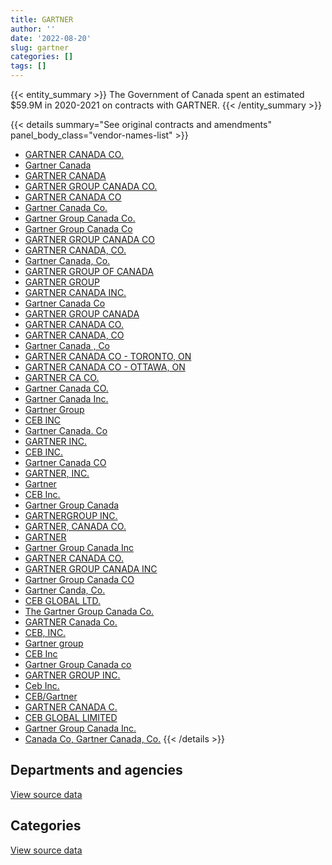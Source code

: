 ```yaml
---
title: GARTNER
author: ''
date: '2022-08-20'
slug: gartner
categories: []
tags: []
---
```


<script src="/rmarkdown-libs/htmlwidgets/htmlwidgets.js"></script>
<link href="/rmarkdown-libs/datatables-css/datatables-crosstalk.css" rel="stylesheet" />
<script src="/rmarkdown-libs/datatables-binding/datatables.js"></script>
<script src="/rmarkdown-libs/jquery/jquery-3.6.0.min.js"></script>
<link href="/rmarkdown-libs/dt-core-bootstrap/css/dataTables.bootstrap.min.css" rel="stylesheet" />
<link href="/rmarkdown-libs/dt-core-bootstrap/css/dataTables.bootstrap.extra.css" rel="stylesheet" />
<script src="/rmarkdown-libs/dt-core-bootstrap/js/jquery.dataTables.min.js"></script>
<script src="/rmarkdown-libs/dt-core-bootstrap/js/dataTables.bootstrap.min.js"></script>
<link href="/rmarkdown-libs/crosstalk/css/crosstalk.min.css" rel="stylesheet" />
<script src="/rmarkdown-libs/crosstalk/js/crosstalk.min.js"></script>
<script src="/rmarkdown-libs/htmlwidgets/htmlwidgets.js"></script>
<link href="/rmarkdown-libs/datatables-css/datatables-crosstalk.css" rel="stylesheet" />
<script src="/rmarkdown-libs/datatables-binding/datatables.js"></script>
<script src="/rmarkdown-libs/jquery/jquery-3.6.0.min.js"></script>
<link href="/rmarkdown-libs/dt-core-bootstrap/css/dataTables.bootstrap.min.css" rel="stylesheet" />
<link href="/rmarkdown-libs/dt-core-bootstrap/css/dataTables.bootstrap.extra.css" rel="stylesheet" />
<script src="/rmarkdown-libs/dt-core-bootstrap/js/jquery.dataTables.min.js"></script>
<script src="/rmarkdown-libs/dt-core-bootstrap/js/dataTables.bootstrap.min.js"></script>
<link href="/rmarkdown-libs/crosstalk/css/crosstalk.min.css" rel="stylesheet" />
<script src="/rmarkdown-libs/crosstalk/js/crosstalk.min.js"></script>

{{< entity_summary >}}
The Government of Canada spent an estimated \$59.9M in 2020-2021 on contracts with GARTNER.
{{< /entity_summary >}}

{{< details summary="See original contracts and amendments" panel_body_class="vendor-names-list" >}}
- [GARTNER CANADA CO.](https://search.open.canada.ca/en/ct/?sort=contract_value_f%20desc&page=1&search_text=%22GARTNER%20CANADA%20CO.%22)
- [Gartner Canada](https://search.open.canada.ca/en/ct/?sort=contract_value_f%20desc&page=1&search_text=%22Gartner%20Canada%22)
- [GARTNER CANADA](https://search.open.canada.ca/en/ct/?sort=contract_value_f%20desc&page=1&search_text=%22GARTNER%20CANADA%22)
- [GARTNER GROUP CANADA CO.](https://search.open.canada.ca/en/ct/?sort=contract_value_f%20desc&page=1&search_text=%22GARTNER%20GROUP%20CANADA%20CO.%22)
- [GARTNER CANADA CO](https://search.open.canada.ca/en/ct/?sort=contract_value_f%20desc&page=1&search_text=%22GARTNER%20CANADA%20CO%22)
- [Gartner Canada Co.](https://search.open.canada.ca/en/ct/?sort=contract_value_f%20desc&page=1&search_text=%22Gartner%20Canada%20Co.%22)
- [Gartner Group Canada Co.](https://search.open.canada.ca/en/ct/?sort=contract_value_f%20desc&page=1&search_text=%22Gartner%20Group%20Canada%20Co.%22)
- [Gartner Group Canada Co](https://search.open.canada.ca/en/ct/?sort=contract_value_f%20desc&page=1&search_text=%22Gartner%20Group%20Canada%20Co%22)
- [GARTNER GROUP CANADA CO](https://search.open.canada.ca/en/ct/?sort=contract_value_f%20desc&page=1&search_text=%22GARTNER%20GROUP%20CANADA%20CO%22)
- [GARTNER CANADA, CO.](https://search.open.canada.ca/en/ct/?sort=contract_value_f%20desc&page=1&search_text=%22GARTNER%20CANADA%2c%20CO.%22)
- [Gartner Canada, Co.](https://search.open.canada.ca/en/ct/?sort=contract_value_f%20desc&page=1&search_text=%22Gartner%20Canada%2c%20Co.%22)
- [GARTNER GROUP OF CANADA](https://search.open.canada.ca/en/ct/?sort=contract_value_f%20desc&page=1&search_text=%22GARTNER%20GROUP%20OF%20CANADA%22)
- [GARTNER GROUP](https://search.open.canada.ca/en/ct/?sort=contract_value_f%20desc&page=1&search_text=%22GARTNER%20GROUP%22)
- [GARTNER CANADA INC.](https://search.open.canada.ca/en/ct/?sort=contract_value_f%20desc&page=1&search_text=%22GARTNER%20CANADA%20INC.%22)
- [Gartner Canada Co](https://search.open.canada.ca/en/ct/?sort=contract_value_f%20desc&page=1&search_text=%22Gartner%20Canada%20Co%22)
- [GARTNER GROUP CANADA](https://search.open.canada.ca/en/ct/?sort=contract_value_f%20desc&page=1&search_text=%22GARTNER%20GROUP%20CANADA%22)
- [GARTNER CANADA CO.](https://search.open.canada.ca/en/ct/?sort=contract_value_f%20desc&page=1&search_text=%22GARTNER%20%20CANADA%20CO.%22)
- [GARTNER CANADA, CO](https://search.open.canada.ca/en/ct/?sort=contract_value_f%20desc&page=1&search_text=%22GARTNER%20CANADA%2c%20CO%22)
- [Gartner Canada , Co](https://search.open.canada.ca/en/ct/?sort=contract_value_f%20desc&page=1&search_text=%22Gartner%20Canada%20%2c%20Co%22)
- [GARTNER CANADA CO - TORONTO, ON](https://search.open.canada.ca/en/ct/?sort=contract_value_f%20desc&page=1&search_text=%22GARTNER%20CANADA%20CO%20-%20TORONTO%2c%20ON%22)
- [GARTNER CANADA CO - OTTAWA, ON](https://search.open.canada.ca/en/ct/?sort=contract_value_f%20desc&page=1&search_text=%22GARTNER%20CANADA%20CO%20-%20OTTAWA%2c%20ON%22)
- [GARTNER CA CO.](https://search.open.canada.ca/en/ct/?sort=contract_value_f%20desc&page=1&search_text=%22GARTNER%20CA%20CO.%22)
- [Gartner Canada CO.](https://search.open.canada.ca/en/ct/?sort=contract_value_f%20desc&page=1&search_text=%22Gartner%20Canada%20CO.%22)
- [Gartner Canada Inc.](https://search.open.canada.ca/en/ct/?sort=contract_value_f%20desc&page=1&search_text=%22Gartner%20Canada%20Inc.%22)
- [Gartner Group](https://search.open.canada.ca/en/ct/?sort=contract_value_f%20desc&page=1&search_text=%22Gartner%20Group%22)
- [CEB INC](https://search.open.canada.ca/en/ct/?sort=contract_value_f%20desc&page=1&search_text=%22CEB%20INC%22)
- [Gartner Canada. Co](https://search.open.canada.ca/en/ct/?sort=contract_value_f%20desc&page=1&search_text=%22Gartner%20Canada.%20Co%22)
- [GARTNER INC.](https://search.open.canada.ca/en/ct/?sort=contract_value_f%20desc&page=1&search_text=%22GARTNER%20INC.%22)
- [CEB INC.](https://search.open.canada.ca/en/ct/?sort=contract_value_f%20desc&page=1&search_text=%22CEB%20INC.%22)
- [Gartner Canada CO](https://search.open.canada.ca/en/ct/?sort=contract_value_f%20desc&page=1&search_text=%22Gartner%20Canada%20CO%22)
- [GARTNER, INC.](https://search.open.canada.ca/en/ct/?sort=contract_value_f%20desc&page=1&search_text=%22GARTNER%2c%20INC.%22)
- [Gartner](https://search.open.canada.ca/en/ct/?sort=contract_value_f%20desc&page=1&search_text=%22Gartner%22)
- [CEB Inc.](https://search.open.canada.ca/en/ct/?sort=contract_value_f%20desc&page=1&search_text=%22CEB%20Inc.%22)
- [Gartner Group Canada](https://search.open.canada.ca/en/ct/?sort=contract_value_f%20desc&page=1&search_text=%22Gartner%20Group%20Canada%22)
- [GARTNERGROUP INC.](https://search.open.canada.ca/en/ct/?sort=contract_value_f%20desc&page=1&search_text=%22GARTNERGROUP%20INC.%22)
- [GARTNER, CANADA CO.](https://search.open.canada.ca/en/ct/?sort=contract_value_f%20desc&page=1&search_text=%22GARTNER%2c%20CANADA%20CO.%22)
- [GARTNER](https://search.open.canada.ca/en/ct/?sort=contract_value_f%20desc&page=1&search_text=%22GARTNER%22)
- [Gartner Group Canada Inc](https://search.open.canada.ca/en/ct/?sort=contract_value_f%20desc&page=1&search_text=%22Gartner%20Group%20Canada%20Inc%22)
- [GARTNER CANADA CO.](https://search.open.canada.ca/en/ct/?sort=contract_value_f%20desc&page=1&search_text=%22GARTNER%20CANADA%20%20CO.%22)
- [GARTNER GROUP CANADA INC](https://search.open.canada.ca/en/ct/?sort=contract_value_f%20desc&page=1&search_text=%22GARTNER%20GROUP%20CANADA%20INC%22)
- [Gartner Group Canada CO](https://search.open.canada.ca/en/ct/?sort=contract_value_f%20desc&page=1&search_text=%22Gartner%20Group%20Canada%20CO%22)
- [Gartner Canda, Co.](https://search.open.canada.ca/en/ct/?sort=contract_value_f%20desc&page=1&search_text=%22Gartner%20Canda%2c%20Co.%22)
- [CEB GLOBAL LTD.](https://search.open.canada.ca/en/ct/?sort=contract_value_f%20desc&page=1&search_text=%22CEB%20GLOBAL%20LTD.%22)
- [The Gartner Group Canada Co.](https://search.open.canada.ca/en/ct/?sort=contract_value_f%20desc&page=1&search_text=%22The%20Gartner%20Group%20Canada%20Co.%22)
- [GARTNER Canada Co.](https://search.open.canada.ca/en/ct/?sort=contract_value_f%20desc&page=1&search_text=%22GARTNER%20Canada%20Co.%22)
- [CEB, INC.](https://search.open.canada.ca/en/ct/?sort=contract_value_f%20desc&page=1&search_text=%22CEB%2c%20INC.%22)
- [Gartner group](https://search.open.canada.ca/en/ct/?sort=contract_value_f%20desc&page=1&search_text=%22Gartner%20group%22)
- [CEB Inc](https://search.open.canada.ca/en/ct/?sort=contract_value_f%20desc&page=1&search_text=%22CEB%20Inc%22)
- [Gartner Group Canada co](https://search.open.canada.ca/en/ct/?sort=contract_value_f%20desc&page=1&search_text=%22Gartner%20Group%20Canada%20co%22)
- [GARTNER GROUP INC.](https://search.open.canada.ca/en/ct/?sort=contract_value_f%20desc&page=1&search_text=%22GARTNER%20GROUP%20INC.%22)
- [Ceb Inc.](https://search.open.canada.ca/en/ct/?sort=contract_value_f%20desc&page=1&search_text=%22Ceb%20Inc.%22)
- [CEB/Gartner](https://search.open.canada.ca/en/ct/?sort=contract_value_f%20desc&page=1&search_text=%22CEB%2fGartner%22)
- [GARTNER CANADA C.](https://search.open.canada.ca/en/ct/?sort=contract_value_f%20desc&page=1&search_text=%22GARTNER%20CANADA%20C.%22)
- [CEB GLOBAL LIMITED](https://search.open.canada.ca/en/ct/?sort=contract_value_f%20desc&page=1&search_text=%22CEB%20GLOBAL%20LIMITED%22)
- [Gartner Group Canada Inc.](https://search.open.canada.ca/en/ct/?sort=contract_value_f%20desc&page=1&search_text=%22Gartner%20Group%20Canada%20Inc.%22)
- [Canada Co, Gartner Canada, Co.](https://search.open.canada.ca/en/ct/?sort=contract_value_f%20desc&page=1&search_text=%22Canada%20Co%2c%20Gartner%20Canada%2c%20Co.%22)
{{< /details >}}

## Departments and agencies

<div id="htmlwidget-1" style="width:100%;height:auto;" class="datatables html-widget"></div>
<script type="application/json" data-for="htmlwidget-1">{"x":{"style":"bootstrap","filter":"none","vertical":false,"data":[["<a href=\"/departments/aafc-aac/\">Agriculture and Agri-Food Canada<\/a>","<a href=\"/departments/aandc-aadnc/\">Crown-Indigenous Relations and Northern Affairs Canada<\/a>","<a href=\"/departments/atssc-scdata/\">Administrative Tribunals Support Service of Canada<\/a>","<a href=\"/departments/cbsa-asfc/\">Canada Border Services Agency<\/a>","<a href=\"/departments/ced-dec/\">Canada Economic Development for Quebec Regions<\/a>","<a href=\"/departments/cer-rec/\">Canada Energy Regulator<\/a>","<a href=\"/departments/cfia-acia/\">Canadian Food Inspection Agency<\/a>","<a href=\"/departments/chrc-ccdp/\">Canadian Human Rights Commission<\/a>","<a href=\"/departments/cic/\">Immigration, Refugees and Citizenship Canada<\/a>","<a href=\"/departments/cihr-irsc/\">Canadian Institutes of Health Research<\/a>","<a href=\"/departments/cnsc-ccsn/\">Canadian Nuclear Safety Commission<\/a>","<a href=\"/departments/cra-arc/\">Canada Revenue Agency<\/a>","<a href=\"/departments/crtc/\">Canadian Radio-television and Telecommunications Commission<\/a>","<a href=\"/departments/csa-asc/\">Canadian Space Agency<\/a>","<a href=\"/departments/csc-scc/\">Correctional Service of Canada<\/a>","<a href=\"/departments/csps-efpc/\">Canada School of Public Service<\/a>","<a href=\"/departments/cta-otc/\">Canadian Transportation Agency<\/a>","<a href=\"/departments/dfatd-maecd/\">Global Affairs Canada<\/a>","<a href=\"/departments/dfo-mpo/\">Fisheries and Oceans Canada<\/a>","<a href=\"/departments/dnd-mdn/\">National Defence<\/a>","<a href=\"/departments/ec/\">Environment and Climate Change Canada<\/a>","<a href=\"/departments/elections/\">Elections Canada<\/a>","<a href=\"/departments/esdc-edsc/\">Employment and Social Development Canada<\/a>","<a href=\"/departments/fcac-acfc/\">Financial Consumer Agency of Canada<\/a>","<a href=\"/departments/feddevontario/\">Federal Economic Development Agency for Southern Ontario<\/a>","<a href=\"/departments/fintrac-canafe/\">Financial Transactions and Reports Analysis Centre of Canada<\/a>","<a href=\"/departments/hc-sc/\">Health Canada<\/a>","<a href=\"/departments/ic/\">Innovation, Science and Economic Development Canada<\/a>","<a href=\"/departments/infc/\">Infrastructure Canada<\/a>","<a href=\"/departments/irb-cisr/\">Immigration and Refugee Board of Canada<\/a>","<a href=\"/departments/isc-sac/\">Indigenous Services Canada<\/a>","<a href=\"/departments/jus/\">Department of Justice Canada<\/a>","<a href=\"/departments/lac-bac/\">Library and Archives Canada<\/a>","<a href=\"/departments/mgerc-ceegm/\">Military Grievances External Review Committee<\/a>","<a href=\"/departments/nrc-cnrc/\">National Research Council Canada<\/a>","<a href=\"/departments/nrcan-rncan/\">Natural Resources Canada<\/a>","<a href=\"/departments/nserc-crsng/\">Natural Sciences and Engineering Research Council of Canada<\/a>","<a href=\"/departments/oag-bvg/\">Office of the Auditor General of Canada<\/a>","<a href=\"/departments/ocol-clo/\">Office of the Commissioner of Official Languages<\/a>","<a href=\"/departments/oic-ci/\">Office of the Information Commissioner of Canada<\/a>","<a href=\"/departments/opc-cpvp/\">Office of the Privacy Commissioner of Canada<\/a>","<a href=\"/departments/osfi-bsif/\">Office of the Superintendent of Financial Institutions Canada<\/a>","<a href=\"/departments/pch/\">Canadian Heritage<\/a>","<a href=\"/departments/pco-bcp/\">Privy Council Office<\/a>","<a href=\"/departments/phac-aspc/\">Public Health Agency of Canada<\/a>","<a href=\"/departments/ppsc-sppc/\">Public Prosecution Service of Canada<\/a>","<a href=\"/departments/ps-sp/\">Public Safety Canada<\/a>","<a href=\"/departments/psc-cfp/\">Public Service Commission of Canada<\/a>","<a href=\"/departments/pwgsc-tpsgc/\">Public Services and Procurement Canada<\/a>","<a href=\"/departments/rcmp-grc/\">Royal Canadian Mounted Police<\/a>","<a href=\"/departments/ssc-spc/\">Shared Services Canada<\/a>","<a href=\"/departments/statcan/\">Statistics Canada<\/a>","<a href=\"/departments/tbs-sct/\">Treasury Board of Canada Secretariat<\/a>","<a href=\"/departments/tc/\">Transport Canada<\/a>","<a href=\"/departments/vac-acc/\">Veterans Affairs Canada<\/a>","<a href=\"/departments/wage/\">Department for Women and Gender Equality<\/a>"],[575879.07,356429.82,181993.97,1782513.01,152663.46,null,551303.82,null,1335534.21,173.77,158091.76,1003779.16,8105.26,null,973026.13,null,19092.4,1557181.15,23251.64,1467705.6,100653.65,689223.98,1391617.5,45620.89,null,9981.54,311821.96,1029209.21,135279.67,null,null,483576.87,137243.32,22188.79,630803.07,469759.15,28308.61,58100.7,40804.83,null,null,91563.24,724124.1,null,28721.88,118152.8,28280.09,106547.33,1946503.21,2006964.18,3202300.54,245017.21,2323498.12,347948.86,null,null],[530318.75,1792981.9,44231.33,2899183.69,232893.24,null,197001.26,null,4096161.19,63431.71,212930.71,1420443.61,33248.05,null,786512.88,null,56041.19,2468630.14,373780.6,3647997.49,386398.71,649958.36,1511373.44,37140.48,33406.56,104182.36,660821.21,455995.58,288277.23,null,90441.7,217356.12,177411.46,null,323441.85,177323.45,399818.38,83533.55,20486.37,15639.51,76515.86,196974.57,153395.56,null,71347.5,null,150871.98,438060.29,5778544.26,3299622.26,3297563.3,329052.01,2142610.47,1514377.36,63673.77,null],[380583.04,483841.18,284937.67,3795866.27,318869.16,null,736191.96,81661.34,3181746.22,104041.42,350209.87,508808.09,25539.13,21346.99,400728.69,38681.64,42494.46,793199.75,851394.71,4452057.83,397817.09,684916.56,3055245.05,455449.12,151700.34,null,623713.35,569008.16,301139.86,5704.31,483841.18,27751.2,314274.11,null,545804.08,188823,1021109.14,250053.2,null,64313.35,78803.87,344222.82,null,null,59972.5,245529.08,null,323531.12,4889265.92,1242722.52,6383628.21,91132.15,1935040.51,562248.52,353663.78,226.04],[484453.9,null,null,3081499.49,185420.08,13768.52,528182.67,59956.1,3499296.77,156297.81,440367.79,2266333.69,20108.66,15333.76,676098.74,27935.49,null,5797089.38,1455048.35,7647667.25,108353.08,437863.79,4968152.21,1482074.9,41900.22,null,341925.93,403885.03,127003.01,142838.21,null,273915.64,31031.87,null,339114.63,5112.32,945542.08,533659.08,null,67807.26,78803.87,337257.88,151565.07,6960.37,2103898.02,29174.04,null,null,6606801.01,2614631.93,8320856.94,647769.65,1092549.56,540774.87,608453.04,115154.68]],"container":"<table class=\"table table-striped table-hover row-border order-column display\">\n  <thead>\n    <tr>\n      <th>Department<\/th>\n      <th>2017-2018<\/th>\n      <th>2018-2019<\/th>\n      <th>2019-2020<\/th>\n      <th>2020-2021<\/th>\n    <\/tr>\n  <\/thead>\n<\/table>","options":{"order":[[4,"desc"]],"pageLength":10,"autoWidth":true,"columnDefs":[{"targets":1,"render":"function(data, type, row, meta) {\n    return type !== 'display' ? data : DTWidget.formatCurrency(data, \"$\", 2, 3, \",\", \".\", true, null);\n  }"},{"targets":2,"render":"function(data, type, row, meta) {\n    return type !== 'display' ? data : DTWidget.formatCurrency(data, \"$\", 2, 3, \",\", \".\", true, null);\n  }"},{"targets":3,"render":"function(data, type, row, meta) {\n    return type !== 'display' ? data : DTWidget.formatCurrency(data, \"$\", 2, 3, \",\", \".\", true, null);\n  }"},{"targets":4,"render":"function(data, type, row, meta) {\n    return type !== 'display' ? data : DTWidget.formatCurrency(data, \"$\", 2, 3, \",\", \".\", true, null);\n  }"},{"width":"16%","targets":[1,2,3,4]},{"className":"dt-right","targets":[1,2,3,4]}],"orderClasses":false}},"evals":["options.columnDefs.0.render","options.columnDefs.1.render","options.columnDefs.2.render","options.columnDefs.3.render"],"jsHooks":[]}</script>
<p class="text-right">
<a href="https://github.com/GoC-Spending/contracts-data/tree/main/data/out/vendors/gartner/summary_by_fiscal_year_by_department.csv" class="source-data-link btn btn-link">View source data</a>
</p>

## Categories

<div id="htmlwidget-2" style="width:100%;height:auto;" class="datatables html-widget"></div>
<script type="application/json" data-for="htmlwidget-2">{"x":{"style":"bootstrap","filter":"none","vertical":false,"data":[["<a href=\"/categories/1_facilities_and_construction/\">Facilities and construction<\/a>","<a href=\"/categories/10_office_management/\">Office management<\/a>","<a href=\"/categories/11_defence/\">Defence<\/a>","<a href=\"/categories/2_professional_services/\">Professional services<\/a>","<a href=\"/categories/3_information_technology/\">Information technology<\/a>","<a href=\"/categories/6_industrial_products_and_services/\">Industrial products and services<\/a>","<a href=\"/categories/7_travel/\">Travel<\/a>","<a href=\"/categories/9_human_capital/\">Human capital<\/a>"],[185703.79,264555,783854.45,11403441.5,8766217.71,114603.01,214379.08,5167785],[407553.38,156502.18,946791.42,16070003.61,16141085.49,null,34021.1,8245446.07],[321289.3,287.19,1037891.76,13461861.27,18445348.78,76755.43,null,9159415.86],[105955.59,450142.28,1900962.38,18307714.46,18313130.89,28067.28,null,20753715.73]],"container":"<table class=\"table table-striped table-hover row-border order-column display\">\n  <thead>\n    <tr>\n      <th>Category<\/th>\n      <th>2017-2018<\/th>\n      <th>2018-2019<\/th>\n      <th>2019-2020<\/th>\n      <th>2020-2021<\/th>\n    <\/tr>\n  <\/thead>\n<\/table>","options":{"order":[[4,"desc"]],"dom":"t","pageLength":30,"autoWidth":true,"columnDefs":[{"targets":1,"render":"function(data, type, row, meta) {\n    return type !== 'display' ? data : DTWidget.formatCurrency(data, \"$\", 2, 3, \",\", \".\", true, null);\n  }"},{"targets":2,"render":"function(data, type, row, meta) {\n    return type !== 'display' ? data : DTWidget.formatCurrency(data, \"$\", 2, 3, \",\", \".\", true, null);\n  }"},{"targets":3,"render":"function(data, type, row, meta) {\n    return type !== 'display' ? data : DTWidget.formatCurrency(data, \"$\", 2, 3, \",\", \".\", true, null);\n  }"},{"targets":4,"render":"function(data, type, row, meta) {\n    return type !== 'display' ? data : DTWidget.formatCurrency(data, \"$\", 2, 3, \",\", \".\", true, null);\n  }"},{"width":"16%","targets":[1,2,3,4]},{"className":"dt-right","targets":[1,2,3,4]}],"orderClasses":false,"lengthMenu":[10,25,30,50,100]}},"evals":["options.columnDefs.0.render","options.columnDefs.1.render","options.columnDefs.2.render","options.columnDefs.3.render"],"jsHooks":[]}</script>
<p class="text-right">
<a href="https://github.com/GoC-Spending/contracts-data/tree/main/data/out/vendors/gartner/summary_by_fiscal_year_by_category.csv" class="source-data-link btn btn-link">View source data</a>
</p>
